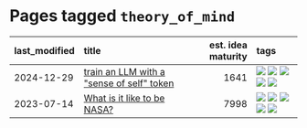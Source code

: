 # Pages tagged `theory_of_mind`

|last_modified|title|est. idea maturity|tags
|:---|:---|---:|:---|
|2024-12-29|[train an LLM with a "sense of self" token](../llm_sense_of_self.md)|1641|[![](https://img.shields.io/badge/tag-2hi4this-683f3)](../tags/2hi4this.md) [![](https://img.shields.io/badge/tag-ai_philosophy-96bcc)](../tags/ai_philosophy.md) [![](https://img.shields.io/badge/tag-experimental-77485f)](../tags/experimental.md) [![](https://img.shields.io/badge/tag-llm-e839f4)](../tags/llm.md) [![](https://img.shields.io/badge/tag-theory_of_mind-b08442)](../tags/theory_of_mind.md)|
|2023-07-14|[What is it like to be NASA?](../what_is_it_like_to_be_nasa.md)|7998|[![](https://img.shields.io/badge/tag-disunity_of_identity-1dc0d1)](../tags/disunity_of_identity.md) [![](https://img.shields.io/badge/tag-organization_as_entity-4d5a4)](../tags/organization_as_entity.md) [![](https://img.shields.io/badge/tag-philosophy-e168be)](../tags/philosophy.md) [![](https://img.shields.io/badge/tag-society_of_mind-96f12e)](../tags/society_of_mind.md) [![](https://img.shields.io/badge/tag-theory_of_mind-b08442)](../tags/theory_of_mind.md)|